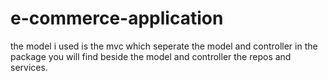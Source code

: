 # e-commerce-application
the model i used is the mvc which seperate the model and controller in the package you will find beside the model and controller the repos and services. 
